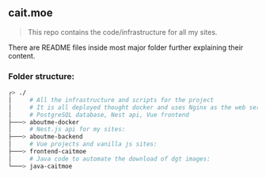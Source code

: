 ## cait.moe

> This repo contains the code/infrastructure for all my sites.

There are README files inside most major folder further explaining their content.

### Folder structure:

```bash
┌> ./
│     # All the infrastructure and scripts for the project
│     # It is all deployed thought docker and uses Nginx as the web server
│     # PostgreSQL database, Nest api, Vue frontend
├───> aboutme-docker
│     # Nest.js api for my sites:
├───> aboutme-backend
│     # Vue projects and vanilla js sites:
├───> frontend-caitmoe
│     # Java code to automate the download of dgt images:
└───> java-caitmoe
```